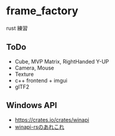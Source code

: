 # frame_factory
rust 練習

## ToDo

* Cube, MVP Matrix, RightHanded Y-UP
* Camera, Mouse
* Texture
* c++ frontend + imgui
* glTF2

## Windows API

* https://crates.io/crates/winapi
* [winapi-rsのあれこれ](https://qiita.com/LNSEAB/items/88056dfd74a50676dec0)

